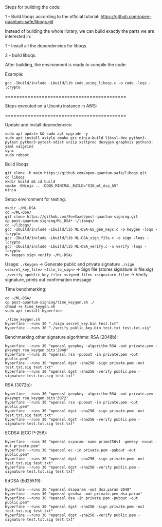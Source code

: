 Steps for building the code:

1 - Build liboqs according to the official tutorial:
https://github.com/open-quantum-safe/liboqs.git

Instead of building the whole library, we can build exactly the parts we are interested in:

1 - Install all the dependencies for liboqs.

2 - build liboqs.

After building, the environment is ready to compile the code:

Example:
```
gcc -Ibuild/include -Lbuild/lib code_using_liboqs.c -o code -loqs -lcrypto 
```



===========================================

Steps executed on a Ubuntu instance in AWS:

===========================================

Update and install dependencies:
```
sudo apt update && sudo apt upgrade -y
sudo apt install astyle cmake gcc ninja-build libssl-dev python3-pytest python3-pytest-xdist unzip xsltproc doxygen graphviz python3-yaml valgrind
sync
sudo reboot
```

Build liboqs:
```
git clone -b main https://github.com/open-quantum-safe/liboqs.git
cd liboqs
mkdir build && cd build
cmake -GNinja .. -DOQS_MINIMAL_BUILD="SIG_ml_dsa_65"
ninja
```

Setup environment for testing:
```
mkdir ~/ML-DSA
cd ~/ML-DSA/
git clone https://github.com/SeeSaad/post-quantum-signing.git
cp post-quantum-signing/ML_DSA* ~/liboqs/
cd ~/liboqs/
gcc -Ibuild/include -Lbuild/lib ML-DSA-65_gen_keys.c -o keygen -loqs -lcrypto          
gcc -Ibuild/include -Lbuild/lib ML-DSA_sign_file.c -o sign -loqs -lcrypto    
gcc -Ibuild/include -Lbuild/lib ML-DSA_verify.c -o verify -loqs -lcrypto 
mv keygen sign verify ~/ML-DSA/
```

Usage:
`./keygen` -> Generate public and private signature
`./sign  <secret_key_file> <file_to_sign>` -> Sign file (stores signature in file.sig)
`./verify <public_key_file> <signed_file> <signature_file>` -> Verify signature, prints out confirmation message

Time benchmarking:
```
cd ~/ML-DSA/
cp post-quantum-signing/time_keygen.sh ./
chmod +x time_keygen.sh
sudo apt install hyperfine

./time_keygen.sh
hyperfine --runs 30 "./sign secret_key.bin test.txt"
hyperfine --runs 30 "./verify public_key.bin test.txt test.txt.sig"
```

Benchmarking other signature algorithms:
RSA (2048b):
```
hyperfine --runs 30 "openssl genpkey -algorithm RSA -out private.pem -pkeyopt rsa_keygen_bits:2048"
hyperfine --runs 30 "openssl rsa -pubout -in private.pem -out public.pem"
hyperfine --runs 30 "openssl dgst -sha256 -sign private.pem -out test.txt.sig test.txt"
hyperfine --runs 30 "openssl dgst -sha256 -verify public.pem -signature test.txt.sig test.txt"
```

RSA (3072b):
```
hyperfine --runs 30 "openssl genpkey -algorithm RSA -out private.pem -pkeyopt rsa_keygen_bits:3072"
hyperfine --runs 30 "openssl rsa -pubout -in private.pem -out public.pem"
hyperfine --runs 30 "openssl dgst -sha256 -sign private.pem -out test.txt.sig test.txt"
hyperfine --runs 30 "openssl dgst -sha256 -verify public.pem -signature test.txt.sig test.txt"
```

ECDSA (ECC P-256):
```
hyperfine --runs 30 "openssl ecparam -name prime256v1 -genkey -noout -out private.pem"
hyperfine --runs 30 "openssl ec -in private.pem -pubout -out public.pem"
hyperfine --runs 30 "openssl dgst -sha256 -sign private.pem -out test.txt.sig test.txt"
hyperfine --runs 30 "openssl dgst -sha256 -verify public.pem -signature test.txt.sig test.txt"
```

EdDSA (Ed25519):
```
hyperfine --runs 30 "openssl dsaparam -out dsa.param 2048"
hyperfine --runs 30 "openssl gendsa -out private.pem dsa.param"
hyperfine --runs 30 "openssl dsa -in private.pem -pubout -out public.pem"
hyperfine --runs 30 "openssl dgst -sha256 -sign private.pem -out test.txt.sig test.txt"
hyperfine --runs 30 "openssl dgst -sha256 -verify public.pem -signature test.txt.sig test.txt"
```
